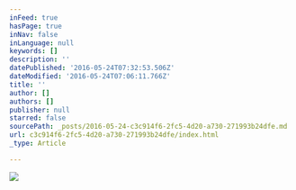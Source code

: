 ```yaml
---
inFeed: true
hasPage: true
inNav: false
inLanguage: null
keywords: []
description: ''
datePublished: '2016-05-24T07:32:53.506Z'
dateModified: '2016-05-24T07:06:11.766Z'
title: ''
author: []
authors: []
publisher: null
starred: false
sourcePath: _posts/2016-05-24-c3c914f6-2fc5-4d20-a730-271993b24dfe.md
url: c3c914f6-2fc5-4d20-a730-271993b24dfe/index.html
_type: Article

---
```

![](https://the-grid-user-content.s3-us-west-2.amazonaws.com/48aacd74-5801-4543-94c6-f1de92e4e443.jpg)